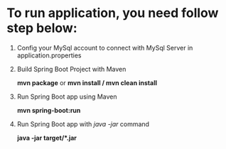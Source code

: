 # To run application, you need follow step below:
1. Config your MySql account to connect with MySql Server in application.properties
2. Build Spring Boot Project with Maven
      
      **mvn package**
   or
      **mvn install / mvn clean install**
      
3. Run Spring Boot app using Maven
      
      **mvn spring-boot:run**
      
4. Run Spring Boot app with _java -jar_ command

      **java -jar target/*.jar**
